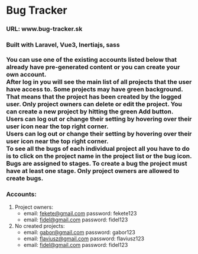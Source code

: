 # Bug Tracker
<h3>URL: www.bug-tracker.sk<h3>

<div>Built with Laravel, Vue3, Inertiajs, sass</div>
&nbsp;

<div>You can use one of the existing accounts listed below that already have pre-generated content or you can create your own account.</div>
<div>After log in you will see the main list of all projects that the user have access to. Some projects may have green background. That means that the project has been created by the logged user. Only project owners can delete or edit the project. You can create a new project by hitting the green Add button.</div>
<div>Users can log out or change their setting by hovering over their user icon near the top right corner.</div>
<div>Users can log out or change their setting by hovering over their user icon near the top right corner.</div>
<div>To see all the bugs of each individual project all you have to do is to click on the project name in the project list or the bug icon.</div>
<div>Bugs are assigned to stages. To create a bug the project must have at least one stage. Only project owners are allowed to create bugs.</div>

<h3>Accounts:</h3>

 1. Project owners: 
	 - email: fekete@gmail.com password: fekete123
	 - email: fidel@gmail.com password: fidel123
 2. No created projects: 
	 - email: gabor@gmail.com password: gabor123
	 - email: flaviusz@gmail.com password: flaviusz123
	 - email: fidel@gmail.com password: fidel123
